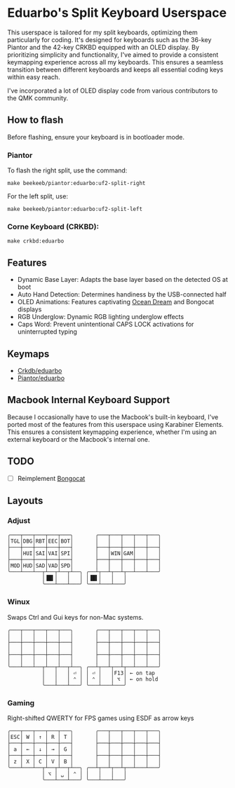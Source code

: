 # Eduarbo's Split Keyboard Userspace

This userspace is tailored for my split keyboards, optimizing them particularly for coding. It's designed for keyboards such as the 36-key Piantor and the 42-key CRKBD equipped with an OLED display. By prioritizing simplicity and functionality, I've aimed to provide a consistent keymapping experience across all my keyboards. This ensures a seamless transition between different keyboards and keeps all essential coding keys within easy reach.

I've incorporated a lot of OLED display code from various contributors to the QMK community.

## How to flash

Before flashing, ensure your keyboard is in bootloader mode.

### Piantor

To flash the right split, use the command:

    make beekeeb/piantor:eduarbo:uf2-split-right

For the left split, use:

    make beekeeb/piantor:eduarbo:uf2-split-left

### Corne Keyboard (CRKBD):

    make crkbd:eduarbo

## Features

- Dynamic Base Layer: Adapts the base layer based on the detected OS at boot
- Auto Hand Detection: Determines handiness by the USB-connected half
- OLED Animations: Features captivating [Ocean Dream](../snowe/readme_ocean_dream.md) and Bongocat displays
- RGB Underglow: Dynamic RGB lighting underglow effects
- Caps Word: Prevent unintentional CAPS LOCK activations for uninterrupted typing

## Keymaps

- [Crkdb/eduarbo](../../keyboards/crkbd/keymaps/eduarbo/keymap.c)
- [Piantor/eduarbo](../../keyboards/beekeeb/piantor/keymaps/eduarbo/keymap.c)

## Macbook Internal Keyboard Support

Because I occasionally have to use the Macbook's built-in keyboard, I've ported most of the features from this userspace using Karabiner Elements. This ensures a consistent keymapping experience, whether I'm using an external keyboard or the Macbook's internal one.

## TODO
- [ ] Reimplement [Bongocat](../../keyboards/adpenrose/akemipad/keymaps/oled_bongocat/readme.md)

## Layouts

### Adjust

```text
╭───┬───┬───┬───┬───╮       ╭───┬───┬───┬───┬───╮
│TGL│DBG│RBT│EEC│BOT│       │   │   │   │   │   │
├───┼───┼───┼───┼───┤       ├───┼───┼───┼───┼───┤
│   │HUI│SAI│VAI│SPI│       │   │WIN│GAM│   │   │
├───┼───┼───┼───┼───┤       ├───┼───┼───┼───┼───┤
│MOD│HUD│SAD│VAD│SPD│       │   │   │   │   │   │
╰───┴───┴──┬┴──┬┴──┬┴──╮ ╭──┴┬──┴┬──┴┬──┴───┴───╯
           │▐█▌│   │   │ │▐█▌│   │   │
           ╰───┴───┴───╯ ╰───┴───┴───╯
```

### Winux

Swaps Ctrl and Gui keys for non-Mac systems.

```text
╭───┬───┬───┬───┬───╮       ╭───┬───┬───┬───┬───╮
│   │   │   │   │   │       │   │   │   │   │   │
├───┼───┼───┼───┼───┤       ├───┼───┼───┼───┼───┤
│   │   │   │   │   │       │   │   │   │   │   │
├───┼───┼───┼───┼───┤       ├───┼───┼───┼───┼───┤
│   │   │   │   │   │       │   │   │   │   │   │
╰───┴───┴──┬┴──┬┴──┬┴──╮ ╭──┴┬──┴┬──┴┬──┴───┴───╯
           │   │   │ ⏎ │ │ ⏎ │   │F13│ ← on tap
           │   │   │ ⌃ │ │ ⌃ │   │ ⌥ │ ← on hold
           ╰───┴───┴───╯ ╰───┴───┴───╯
```

### Gaming

Right-shifted QWERTY for FPS games using ESDF as arrow keys

```text
╭───┬───┬───┬───┬───╮       ╭───┬───┬───┬───┬───╮
│ESC│ W │ ↑ │ R │ T │       │   │   │   │   │   │
├───┼───┼───┼───┼───┤       ├───┼───┼───┼───┼───┤
│ a │ ← │ ↓ │ → │ G │       │   │   │   │   │   │
├───┼───┼───┼───┼───┤       ├───┼───┼───┼───┼───┤
│ z │ X │ C │ V │ B │       │   │   │   │   │   │
╰───┴───┴──┬┴──┬┴──┬┴──╮ ╭──┴┬──┴┬──┴┬──┴───┴───╯
           │ ⌥ │ ␣ │ ⌃ │ │   │   │   │
           ╰───┴───┴───╯ ╰───┴───┴───╯
```
